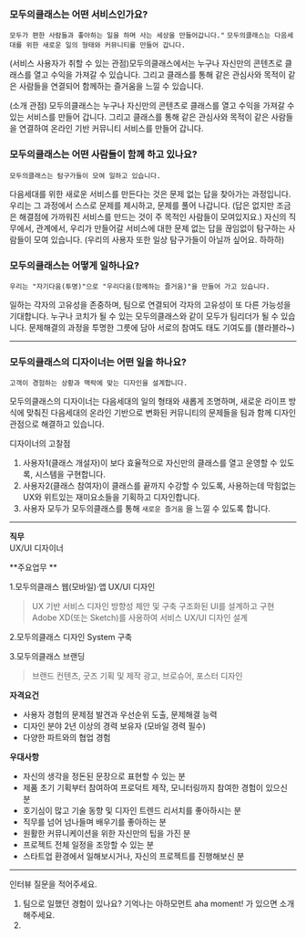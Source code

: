 

### 모두의클래스는 어떤 서비스인가요? 

``모두가 편한 사람들과 좋아하는 일을 하며 사는 세상을 만들어갑니다."``
``모두의클래스는 다음세대를 위한 새로운 일의 형태와 커뮤니티를 만들어 갑니다.``

(서비스 사용자가 취할 수 있는 관점)모두의클래스에서는 누구나 자신만의 콘텐츠로 클래스를 열고 수익을 가져갈 수 있습니다. 
그리고 클래스를 통해 같은 관심사와 목적이 같은 사람들을 연결되어 함께하는 즐거움을 느낄 수 있습니다. 


(소개 관점) 모두의클래스는 누구나 자신만의 콘텐츠로 클래스를 열고 수익을 가져갈 수 있는 서비스를 만들어 갑니다. 그리고 클래스를 통해 같은 관심사와 목적이 같은 사람들을 연결하여 온라인 기반 커뮤니티 서비스를 만들어 갑니다. 




### 모두의클래스는 어떤 사람들이 함께 하고 있나요?

``모두의클래스는 탐구가들이 모여 일하고 있습니다.``

다음세대를 위한 새로운 서비스를 만든다는 것은 문제 없는 답을 찾아가는 과정입니다. 
우리는 그 과정에서 스스로 문제를 제시하고, 문제를 풀어 나갑니다. 
(답은 없지만 조금은 해결점에 가까워진 서비스를 만드는 것이 주 목적인 사람들이 모여있지요.)
자신의 직무에서, 관계에서, 우리가 만들어갈 서비스에 대한 문제 없는 답을 끊임없이 탐구하는 사람들이 모여 있습니다. 
(우리의 사용자 또한 일상 탐구가들이 아닐까 싶어요. 하하하)



### 모두의클래스는 어떻게 일하나요?

``우리는 "자기다움(투명)"으로 "우리다움(함께하는 즐거움)"을 만들어 가고 있습니다.``

일하는 각자의 고유성을 존중하며, 팀으로 연결되어 각자의 고유성이 또 다른 가능성을 기대합니다. 누구나 코치가 될 수 있는 모두의클래스와 같이 모두가 팀리더가 될 수 있습니다. 문제해결의 과정을 투명한 그릇에 담아 서로의 참여도 태도 기여도를 (블라블라~) 



------------



### 모두의클래스의 디자이너는 어떤 일을 하나요?

``고객이 경험하는 상황과 맥락에 맞는 디자인을 설계합니다.`` 

모두의클래스의 디자이너는 다음세대의 일의 형태와 새롭게 조명하며,
새로운 라이프 방식에 맞춰진 다음세대의 온라인 기반으로 변화된 커뮤니티의 문제들을
팀과 함께 디자인 관점으로 해결하고 있습니다.

디자이너의 고찰점
1. 사용자1(클래스 개설자)이 보다 효율적으로 자신만의 클래스를 열고 운영할 수 있도록, 시스템을 구현합니다.  
2. 사용자2(클래스 참여자)이 클래스를 끝까지 수강할 수 있도록, 사용하는데 막힘없는 UX와 위트있는 재미요소들을 기획하고 디자인합니다.  
3. 사용자 모두가 모두의클래스를 통해 ``새로운 즐거움`` 을 느낄 수 있도록 합니다.  



------------




**직무**  
UX/UI 디자이너 

**주요업무  **

1.모두의클래스 웹(모바일)·앱 UX/UI 디자인
> UX 기반 서비스 디자인 방향성 제안 및 구축
> 구조화된 UI를 설계하고 구현
> Adobe XD(또는 Sketch)를 사용하여 서비스 UX/UI 디자인 설계
 
2.모두의클래스 디자인 System 구축
 
3.모두의클래스 브랜딩
 >브랜드 컨텐츠, 굿즈 기획 및 제작
 >광고, 브로슈어, 포스터 디자인

 
**자격요건** 

 - 사용자 경험의 문제점 발견과 우선순위 도출, 문제해결 능력
 - 디자인 분야 2년 이상의 경력 보유자 (모바일 경력 필수) 
 - 다양한 파트와의 협업 경험


**우대사항**

 - 자신의 생각을 정돈된 문장으로 표현할 수 있는 분
 - 제품 초기 기획부터 참여하여 프로덕트 제작, 모니터링까지 참여한 경험이 있으신 분
 - 호기심이 많고 기술 동향 및 디자인 트렌드 리서치를 좋아하시는 분 
 - 직무를 넘어 넘나들며 배우기를 좋아하는 분
 - 원활한 커뮤니케이션을 위한 자신만의 팁을 가진 분
 - 프로젝트 전체 일정을 조망할 수 있는 분
 - 스타트업 환경에서 일해보시거나, 자신의 프로젝트를 진행해보신 분



------------


 인터뷰 질문을 적어주세요.

1. 팀으로 일했던 경험이 있나요? 기억나는 아하모먼트 aha moment! 가 있으면 소개해주세요.
2. 
